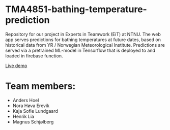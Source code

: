 # TMA4851-bathing-temperature-prediction
Repository for our project in Experts in Teamwork (EiT) at NTNU. The web app serves predictions for bathing temperatures at future dates, based on historical data from YR / Norwegian Meteorological Institute. Predictions are served via a pretrained ML-model in Tensorflow that is deployed to and loaded in firebase function.

[Live demo](https://tma4851-bathing-temp-pred.web.app/)

# Team members:
* Anders Hoel
* Nora Høva Erevik
* Kaja Sofie Lundgaard
* Henrik Lia
* Magnus Schjølberg
